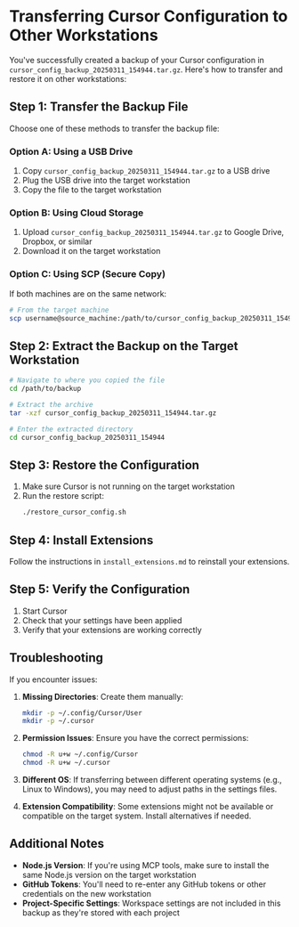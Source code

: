 # Transferring Cursor Configuration to Other Workstations

You've successfully created a backup of your Cursor configuration in `cursor_config_backup_20250311_154944.tar.gz`. Here's how to transfer and restore it on other workstations:

## Step 1: Transfer the Backup File

Choose one of these methods to transfer the backup file:

### Option A: Using a USB Drive

1. Copy `cursor_config_backup_20250311_154944.tar.gz` to a USB drive
2. Plug the USB drive into the target workstation
3. Copy the file to the target workstation

### Option B: Using Cloud Storage

1. Upload `cursor_config_backup_20250311_154944.tar.gz` to Google Drive, Dropbox, or similar
2. Download it on the target workstation

### Option C: Using SCP (Secure Copy)

If both machines are on the same network:

```bash
# From the target machine
scp username@source_machine:/path/to/cursor_config_backup_20250311_154944.tar.gz .
```

## Step 2: Extract the Backup on the Target Workstation

```bash
# Navigate to where you copied the file
cd /path/to/backup

# Extract the archive
tar -xzf cursor_config_backup_20250311_154944.tar.gz

# Enter the extracted directory
cd cursor_config_backup_20250311_154944
```

## Step 3: Restore the Configuration

1. Make sure Cursor is not running on the target workstation
2. Run the restore script:
   ```bash
   ./restore_cursor_config.sh
   ```

## Step 4: Install Extensions

Follow the instructions in `install_extensions.md` to reinstall your extensions.

## Step 5: Verify the Configuration

1. Start Cursor
2. Check that your settings have been applied
3. Verify that your extensions are working correctly

## Troubleshooting

If you encounter issues:

1. **Missing Directories**: Create them manually:

   ```bash
   mkdir -p ~/.config/Cursor/User
   mkdir -p ~/.cursor
   ```

2. **Permission Issues**: Ensure you have the correct permissions:

   ```bash
   chmod -R u+w ~/.config/Cursor
   chmod -R u+w ~/.cursor
   ```

3. **Different OS**: If transferring between different operating systems (e.g., Linux to Windows), you may need to adjust paths in the settings files.

4. **Extension Compatibility**: Some extensions might not be available or compatible on the target system. Install alternatives if needed.

## Additional Notes

- **Node.js Version**: If you're using MCP tools, make sure to install the same Node.js version on the target workstation
- **GitHub Tokens**: You'll need to re-enter any GitHub tokens or other credentials on the new workstation
- **Project-Specific Settings**: Workspace settings are not included in this backup as they're stored with each project